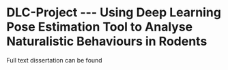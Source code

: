 # DLC-Project --- Using Deep Learning Pose Estimation Tool to Analyse Naturalistic Behaviours in Rodents 

Full text dissertation can be found 
